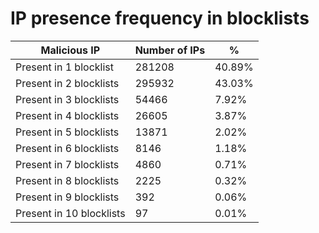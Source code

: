 # IP presence frequency in blocklists
| Malicious IP | Number of IPs | % |
|----|----|----|
| Present in 1 blocklist | 281208 | 40.89% |
| Present in 2 blocklists | 295932 | 43.03% |
| Present in 3 blocklists | 54466 | 7.92% |
| Present in 4 blocklists | 26605 | 3.87% |
| Present in 5 blocklists | 13871 | 2.02% |
| Present in 6 blocklists | 8146 | 1.18% |
| Present in 7 blocklists | 4860 | 0.71% |
| Present in 8 blocklists | 2225 | 0.32% |
| Present in 9 blocklists | 392 | 0.06% |
| Present in 10 blocklists | 97 | 0.01% |
